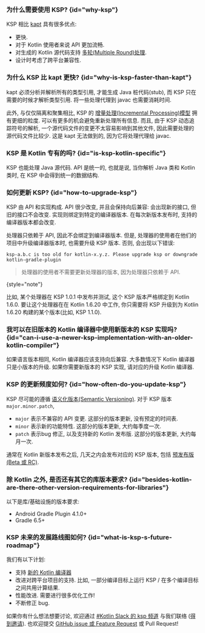 [//]: # (title: KSP FAQ)

### 为什么需要使用 KSP? {id="why-ksp"}

KSP 相比 [kapt](kapt.md) 具有很多优点:
* 更快.
* 对于 Kotlin 使用者来说 API 更加流畅.
* 对生成的 Kotlin 源代码支持 [多轮(Multiple Round)处理](ksp-multi-round.md).
* 设计时考虑了跨平台兼容性.

### 为什么 KSP 比 kapt 更快? {id="why-is-ksp-faster-than-kapt"}

kapt 必须分析并解析所有的类型引用, 才能生成 Java 桩代码(stub), 而 KSP 只在需要的时候才解析类型引用.
将一些处理代理到 javac 也需要消耗时间.

此外, 与仅仅隔离和聚集相比, KSP 的 [增量处理(Incremental Processing)模型](ksp-incremental.md) 拥有更细的粒度.
可以有更多的机会避免重新处理所有信息. 而且, 由于 KSP 动态追踪符号的解析, 一个源代码文件的变更不太容易影响到其他文件, 因此需要处理的源代码文件比较少.
这是 kapt 无法做到的, 因为它将处理代理给 javac.

### KSP 是 Kotlin 专有的吗? {id="is-ksp-kotlin-specific"}

KSP 也能处理 Java 源代码. API 是统一的, 也就是说, 当你解析 Java 类和 Kotlin 类时, 在 KSP 中会得到统一的数据结构.

### 如何更新 KSP? {id="how-to-upgrade-ksp"}

KSP 由 API 和实现构成. API 很少改变, 并且会保持向后兼容: 会出现新的接口, 但旧的接口不会改变.
实现则绑定到特定的编译器版本. 在每次新版本发布时, 支持的编译器版本都会改变.

处理器只依赖于 API, 因此不会绑定到编译器版本.
但是, 处理器的使用者在他们的项目中升级编译器版本时, 也需要升级 KSP 版本.
否则, 会出现以下错误:

```text
ksp-a.b.c is too old for kotlin-x.y.z. Please upgrade ksp or downgrade kotlin-gradle-plugin
```

> 处理器的使用者不需要更新处理器的版本, 因为处理器只依赖于 API.
>
{style="note"}

比如, 某个处理器在 KSP 1.0.1 中发布并测试, 这个 KSP 版本严格绑定到 Kotlin 1.6.0.
要让这个处理器在在 Kotlin 1.6.20 中工作, 你只需要将 KSP 升级到为 Kotlin 1.6.20 构建的某个版本(比如, KSP 1.1.0).

### 我可以在旧版本的 Kotlin 编译器中使用新版本的 KSP 实现吗? {id="can-i-use-a-newer-ksp-implementation-with-an-older-kotlin-compiler"}

如果语言版本相同, Kotlin 编译器应该支持向后兼容.
大多数情况下 Kotlin 编译器只是小版本的升级.
如果你需要新版本的 KSP 实现, 请对应的升级 Kotlin 编译器.

### KSP 的更新频度如何? {id="how-often-do-you-update-ksp"}

KSP 尽可能的遵循 [语义化版本(Semantic Versioning)](https://semver.org/).
对于 KSP 版本 `major.minor.patch`,
* `major` 表示不兼容的 API 变更. 这部分的版本更新, 没有预定的时间表.
* `minor` 表示新的功能特性. 这部分的版本更新, 大约每季度一次.
* `patch` 表示bug 修正, 以及支持新的 Kotlin 发布版. 这部分的版本更新, 大约每月一次.

通常在 Kotlin 新版本发布之后, 几天之内会发布对应的 KSP 版本, 包括 [预发布版 (Beta 或 RC)](eap.md).

### 除 Kotlin 之外, 是否还有其它的库版本要求? {id="besides-kotlin-are-there-other-version-requirements-for-libraries"}

以下是库/基础设施的版本要求:
* Android Gradle Plugin 4.1.0+
* Gradle 6.5+

### KSP 未来的发展路线图如何? {id="what-is-ksp-s-future-roadmap"}

我们有以下计划:
* 支持 [新的 Kotlin 编译器](roadmap.md)
* 改进对跨平台项目的支持. 比如, 一部分编译目标上运行 KSP / 在多个编译目标之间共用计算结果.
* 性能改进. 需要进行很多优化工作!
* 不断修正 bug.

如果你有什么想法想要讨论, 欢迎通过 [#Kotlin Slack 的 ksp 频道](https://kotlinlang.slack.com/archives/C013BA8EQSE) 与我们联络
([得到邀请](https://surveys.jetbrains.com/s3/kotlin-slack-sign-up)).
也欢迎提交 [GitHub issue 或 Feature Request](https://github.com/google/ksp/issues) 或 Pull Request!
